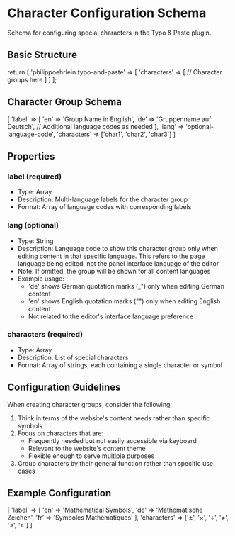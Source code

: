 # Character Configuration Schema

Schema for configuring special characters in the Typo & Paste plugin.

## Basic Structure

return [
    'philippoehrlein.typo-and-paste' => [
        'characters' => [
            // Character groups here
        ]
    ]
];

## Character Group Schema

[
    'label' => [
        'en' => 'Group Name in English',
        'de' => 'Gruppenname auf Deutsch',
        // Additional language codes as needed
    ],
    'lang' => 'optional-language-code',
    'characters' => ['char1', 'char2', 'char3']
]

## Properties

### label (required)
- Type: Array
- Description: Multi-language labels for the character group
- Format: Array of language codes with corresponding labels

### lang (optional)
- Type: String
- Description: Language code to show this character group only when editing content in that specific language. This refers to the page language being edited, not the panel interface language of the editor
- Note: If omitted, the group will be shown for all content languages
- Example usage: 
  - 'de' shows German quotation marks („") only when editing German content
  - 'en' shows English quotation marks ("") only when editing English content
  - Not related to the editor's interface language preference

### characters (required)
- Type: Array
- Description: List of special characters
- Format: Array of strings, each containing a single character or symbol

## Configuration Guidelines

When creating character groups, consider the following:

1. Think in terms of the website's content needs rather than specific symbols
2. Focus on characters that are:
   - Frequently needed but not easily accessible via keyboard
   - Relevant to the website's content theme
   - Flexible enough to serve multiple purposes
3. Group characters by their general function rather than specific use cases

## Example Configuration

[
    'label' => [
        'en' => 'Mathematical Symbols',
        'de' => 'Mathematische Zeichen',
        'fr' => 'Symboles Mathématiques'
    ],
    'characters' => ['±', '×', '÷', '≠', '≤', '≥']
]